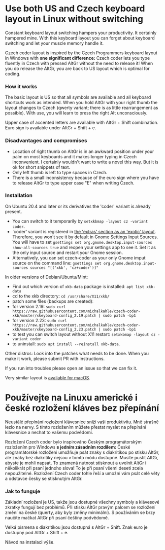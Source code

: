 # Use both US and Czech keyboard layout in Linux without switching
Constant keyboard layout switching hampers your productivity. It certainly hampered mine. With this keyboard layout you can forget about keyboard switching and let your muscle memory handle it.

Czech coder layout is inspired by the Czech Programmers keyboard layout in Windows with **one significant difference:** Czech coder lets you type fluently in Czech with pressed AltGr without the need to release it! When you do release the AltGr, you are back to US layout which is optimal for coding.

### How it works 
The basic layout is US so that all symbols are available and all keyboard shortcuts work as intended. When you hold AltGr with your right thumb the layout changes to Czech (qwerty variant; there is as little rearrangement as possible). With use, you will learn to press the right Alt unconsciously.

Upper case of accented letters are available with AltGr + Shift combination. Euro sign is available under AltGr + Shift + e.

### Disadvantages and compromises
- Location of right thumb on AltGr is in an awkward position under your palm on most keyboards and it makes longer typing in Czech inconvenient. I certainly wouldn't want to write a novel this way. But it is ok for short snippets of text. 
- Only left thumb is left to type spaces in Czech.
- There is a small inconsistency because of the euro sign where you have to release AltGr to type upper case "E" when writing Czech.

### Installation
On Ubuntu 20.4 and later or its derivatives the 'coder' variant is already present. 
- You can switch to it temporarily by `setxkbmap -layout cz -variant coder`.
- 'coder' variant is registered in [the 'extras' section as an 'exotic' layout](https://www.freedesktop.org/wiki/Software/XKeyboardConfig/Rules/#layoutsvariants). Therefore, you won't see it by default in Gnome Settings Input Sources. You will have to set `gsettings set org.gnome.desktop.input-sources show-all-sources true` and reopen your settings app to see it. Set it as the only input source and restart your Gnome session.
- Alternatively, you can set czech-coder as your only Gnome imput source on the command line: `gsettings set org.gnome.desktop.input-sources sources "[('xkb', 'cz+coder')]"`

In older versions of Debian/Ubuntu/Mint:
- Find out which version of `xkb-data` package is installed: `apt list xkb-data`
- cd to the xkb directory: `cd /usr/share/X11/xkb/`
- patch some files (backups are created):
- for version 2.19: `sudo curl https://raw.githubusercontent.com/michalkahle/czech-coder-xkb/master/xkeyboard-config_2.19.patch | sudo patch -bp1`
- for version 2.23: `sudo curl https://raw.githubusercontent.com/michalkahle/czech-coder-xkb/master/xkeyboard-config_2.23.patch | sudo patch -bp1`
- to test you can switch layout without X11 restart: `setxkbmap -layout cz -variant coder`
- to uninstall: `sudo apt install --reinstall xkb-data`.

Other distros:
Look into the patches what needs to be done. When you make it work, please submit PR with instructions.

If you run into troubles please open an issue so that we can fix it.

Very similar layout is [available for macOS](http://blog.destil.cz/2012/10/ceska-programatorska-klavesnice-pro-mac.html).

# Používejte na Linuxu americké i české rozložení kláves bez přepínání
Neustálé přepínání rozložení klávesnice sníží vaši produktivitu. Mně strašně lezlo na nervy. S tímto rozložením můžete přestat myslet na přepínání klávesnice a nechat to vašemu podvědomí.

Rozložení Czech coder bylo inspirováno Českým programátorským rozložením pro Windows **s jedním zásadním rozdílem:** České programátorské rozložení umožňuje psát znaky s diakritikou po stisku AltGr, ale znaky bez diakritiky nejsou v tomto módu dostupné. Musíte pustit AltGr, abyste je mohli napsat. To znamená nutnost stisknout a uvolnit AltGr i několikrát při psaní jednoho slova! To je při psaní všemi deseti zcela nepoužitelné. Rozložení Czech coder tohle řeší a umožní vám psát celé věty a odstavce česky se stisknutým AltGr.

### Jak to funguje 
Základní rozložení je US, takže jsou dostupné všechny symboly a klávesové zkratky fungují bez problémů. Při stisku AltGr pravým palcem se rozložení změní na české (querty, aby byly změny minimální). S používáním se brzy naučíte mačkat AltGr při psaní češtiny podvědomě.

Velká písmena s diakritikou jsou dostupná s AltGr + Shift. Znak euro je dostupný pod AltGr + Shift + e.

Návod na instalaci výše.

